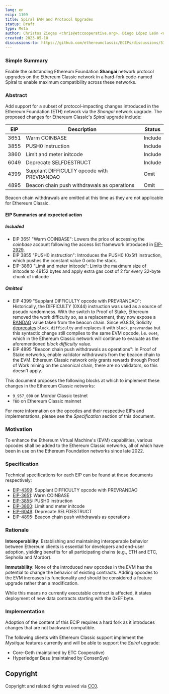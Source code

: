 ```yaml
---
lang: en
ecip: 1109
title: Spiral EVM and Protocol Upgrades
status: Draft
type: Meta
author: Christos Ziogas <chris@etccooperative.org>, Diego López León <diego@etccooperative.org>, Isaac Ardis <isaac@etccooperative.org>
created: 2023-05-10
discussions-to: https://github.com/ethereumclassic/ECIPs/discussions/511
---
```


### Simple Summary
Enable the outstanding Ethereum Foundation **Shangai** network protocol upgrades on the Ethereum Classic network in a hard-fork code-named Spiral to enable maximum compatibility across these networks.

### Abstract
Add support for a subset of protocol-impacting changes introduced in the Ethereum Foundation (ETH) network via the _Shangai_ network upgrade. The proposed changes for Ethereum Classic's _Spiral_ upgrade include:

EIP | Description | Status
-- | -- | --
3651 | Warm COINBASE | Include
3855 | PUSH0 instruction | Include
3860 | Limit and meter initcode |  Include
6049 | Deprecate SELFDESTRUCT | Include
4399 | Supplant DIFFICULTY opcode with PREVRANDAO | Omit
4895 | Beacon chain push withdrawals as operations | Omit

Beacon chain withdrawals are omitted at this time as they are not applicable for Ethereum Classic. 

#### EIP Summaries and expected action
##### Included
- EIP 3651 "Warm COINBASE": Lowers the price of accessing the _coinbase_ account following the access list framework introduced in [EIP-2929](https://eips.ethereum.org/EIPS/eip-2929).
- EIP 3855 "PUSH0 instruction": Introduces the PUSH0 (0x5f) instruction, which pushes the constant value 0 onto the stack.
- EIP-3860 "Limit and meter initcode": Limits the maximum size of initcode to 49152 bytes and apply extra gas cost of 2 for every 32-byte chunk of initcode

##### Omitted
- EIP 4399 "Supplant DIFFICULTY opcode with PREVRANDAO": Historically, the DIFFICULTY (0X44) instruction was used as a source of pseudo randomness. With the switch to Proof of Stake, Ethereum removed the work difficulty so, as a replacement, they now expose a [RANDAO](https://ethereum.org/en/developers/docs/consensus-mechanisms/pos/block-proposal/#random-selection) value taken from the beacon chain. Since v0.8.18, Solidity [deprecates](https://docs.soliditylang.org/en/v0.8.18/cheatsheet.html#global-variables) `block.difficulty` and replaces it with `block.prevrandao` but this syntactic change still compiles to the same EVM opcode, i.e. `0x44`, which in the Ethereum Classic network will continue to evaluate as the aforementioned _block difficulty_ value.
- EIP 4895 "Beacon chain push withdrawals as operations": In Proof of Stake networks, enable validator withdrawals from the beacon chain to the EVM. Ethereum Classic network only grants rewards through Proof of Work mining on the canonical chain, there are no validators, so this doesn't apply.

This document proposes the following blocks at which to implement these changes in the Ethereum Classic networks:

- `9_957_000` on Mordor Classic testnet
- `TBD` on Ethereum Classic mainnet

For more information on the opcodes and their respective EIPs and implementations, please see the _Specification_ section of this document.

### Motivation

To enhance the Ethereum Virtual Machine's (EVM) capabilities, various opcodes shall be added to the Ethereum Classic networks, all of which have been in use on the Ethereum Foundation networks since late 2022.

### Specification

Technical specifications for each EIP can be found at those documents respectively:

- [EIP-4399](https://eips.ethereum.org/EIPS/eip-4399): Supplant DIFFICULTY opcode with PREVRANDAO
- [EIP-3651](https://eips.ethereum.org/EIPS/eip-3651): Warm COINBASE
- [EIP-3855](https://eips.ethereum.org/EIPS/eip-3855): PUSH0 instruction
- [EIP-3860](https://eips.ethereum.org/EIPS/eip-3860): Limit and meter initcode
- [EIP-6049](https://eips.ethereum.org/EIPS/eip-6049): Deprecate SELFDESTRUCT
- [EIP-4895](https://eips.ethereum.org/EIPS/eip-4895): Beacon chain push withdrawals as operations

### Rationale

__Interoperability__: Establishing and maintaining interoperable behavior between Ethereum clients is essential for developers and end-user adoption, yielding benefits for all participating chains (e.g., ETH and ETC, Sepholia and Mordor).

__Immutability__: None of the introduced new opcodes in the EVM has the potential to change the behavior of existing contracts. Adding opcodes to the EVM increases its functionality and should be considered a feature upgrade rather than a modification.

While this means no currently executable contract is affected, it states deployment of new data contracts starting with the 0xEF byte.

### Implementation

Adoption of the content of this ECIP requires a hard fork as it introduces changes that are not backward compatible.

The following clients with Ethereum Classic support implement the _Mystique_ features currently and will be able to support the _Spiral_ upgrade:

- Core-Geth (maintained by ETC Cooperative)
- Hyperledger Besu (maintained by ConsenSys)

## Copyright

Copyright and related rights waived via
[CC0](https://creativecommons.org/publicdomain/zero/1.0/).
